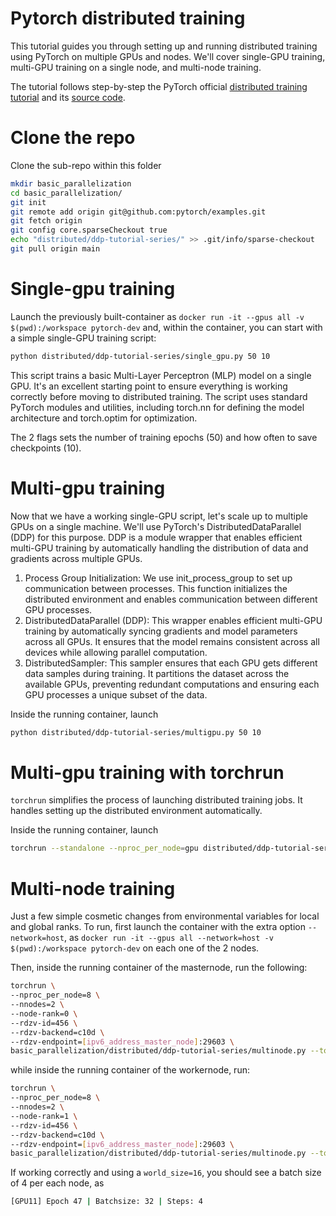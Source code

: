 # Pytorch distributed training
This tutorial guides you through setting up and running distributed training using PyTorch on multiple GPUs and nodes. We'll cover single-GPU training, multi-GPU training on a single node, and multi-node training.

The tutorial follows step-by-step the PyTorch official [distributed training tutorial](https://pytorch.org/tutorials/beginner/ddp_series_intro.html?utm_source=distr_landing&utm_medium=ddp_series_intro) and its [source code](https://github.com/pytorch/examples/tree/main/distributed/ddp-tutorial-series).

# Clone the repo

Clone the sub-repo within this folder
```bash
mkdir basic_parallelization
cd basic_parallelization/
git init
git remote add origin git@github.com:pytorch/examples.git
git fetch origin
git config core.sparseCheckout true
echo "distributed/ddp-tutorial-series/" >> .git/info/sparse-checkout
git pull origin main 
```

# Single-gpu training

Launch the previously built-container as `docker run -it --gpus all -v $(pwd):/workspace pytorch-dev` and, within the container, you can start with a simple single-GPU training script:
```bash
python distributed/ddp-tutorial-series/single_gpu.py 50 10
```
This script trains a basic Multi-Layer Perceptron (MLP) model on a single GPU. It's an excellent starting point to ensure everything is working correctly before moving to distributed training. The script uses standard PyTorch modules and utilities, including torch.nn for defining the model architecture and torch.optim for optimization.

The 2 flags sets the number of training epochs (50) and how often to save checkpoints (10).

# Multi-gpu training
Now that we have a working single-GPU script, let's scale up to multiple GPUs on a single machine. We'll use PyTorch's DistributedDataParallel (DDP) for this purpose. DDP is a module wrapper that enables efficient multi-GPU training by automatically handling the distribution of data and gradients across multiple GPUs.

1. Process Group Initialization: We use init_process_group to set up communication between processes. This function initializes the distributed environment and enables communication between different GPU processes.
2. DistributedDataParallel (DDP): This wrapper enables efficient multi-GPU training by automatically syncing gradients and model parameters across all GPUs. It ensures that the model remains consistent across all devices while allowing parallel computation.
3. DistributedSampler: This sampler ensures that each GPU gets different data samples during training. It partitions the dataset across the available GPUs, preventing redundant computations and ensuring each GPU processes a unique subset of the data.

Inside the running container, launch
```bash
python distributed/ddp-tutorial-series/multigpu.py 50 10
```

# Multi-gpu training with torchrun
`torchrun` simplifies the process of launching distributed training jobs. It handles setting up the distributed environment automatically.

Inside the running container, launch
```bash
torchrun --standalone --nproc_per_node=gpu distributed/ddp-tutorial-series/multigpu_torchrun.py 50 10
```

# Multi-node training

Just a few simple cosmetic changes from environmental variables for local and global ranks. To run, first launch the container with the extra option `--network=host`, as `docker run -it --gpus all --network=host -v $(pwd):/workspace pytorch-dev` on each one of the 2 nodes.

Then, inside the running container of the masternode, run the following:
```bash
torchrun \
--nproc_per_node=8 \
--nnodes=2 \
--node-rank=0 \
--rdzv-id=456 \
--rdzv-backend=c10d \
--rdzv-endpoint=[ipv6_address_master_node]:29603 \
basic_parallelization/distributed/ddp-tutorial-series/multinode.py --total_epochs 50 --save_every 10 --batch_size 32
```

while inside the running container of the workernode, run:
```bash
torchrun \
--nproc_per_node=8 \
--nnodes=2 \
--node-rank=1 \
--rdzv-id=456 \
--rdzv-backend=c10d \
--rdzv-endpoint=[ipv6_address_master_node]:29603 \
basic_parallelization/distributed/ddp-tutorial-series/multinode.py --total_epochs 50 --save_every 10 --batch_size 32
```

If working correctly and using a `world_size=16`, you should see a batch size of 4 per each node, as 
```bash
[GPU11] Epoch 47 | Batchsize: 32 | Steps: 4
```
